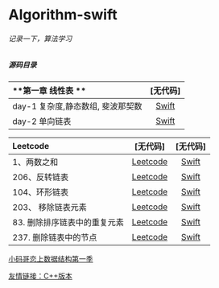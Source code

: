 Algorithm-swift
==


###### 记录一下，算法学习


##### 源码目录

| **第一章 线性表 ** | [无代码] | 
| :--- | :---: | 
| day-1 复杂度,静态数组, 斐波那契数 | [Swift](恋上数据结构/day1) 
| day-2 单向链表 | [Swift](恋上数据结构/day2) 



| **Leetcode** | [无代码] | [无代码] |
| :--- | :---: | :---: | 
| 1、两数之和 |[Leetcode](https://leetcode-cn.com/problems/two-sum)  |[Swift](LeetCode/) 
| 206、反转链表 |[Leetcode](https://leetcode-cn.com/problems/reverse-linked-list/)  |[Swift](LeetCode/) 
| 104、环形链表 |[Leetcode](https://leetcode-cn.com/problems/linked-list-cycle)  |[Swift](LeetCode/) 
| 203、 移除链表元素 |[Leetcode](https://leetcode-cn.com/problems/remove-linked-list-elements/submissions/)  |[Swift](LeetCode/) 
| 83. 删除排序链表中的重复元素 |[Leetcode](https://leetcode-cn.com/problems/remove-duplicates-from-sorted-list)  |[Swift](LeetCode/) 
|237. 删除链表中的节点 |[Leetcode](https://leetcode-cn.com/problems/delete-node-in-a-linked-list/)  |[Swift](LeetCode/) 

[小码哥恋上数据结构第一季](https://ke.qq.com/course/385223#term_id=100459236)

[友情链接：C++版本](https://github.com/BestiOSDev/MJ_DataStructures)


